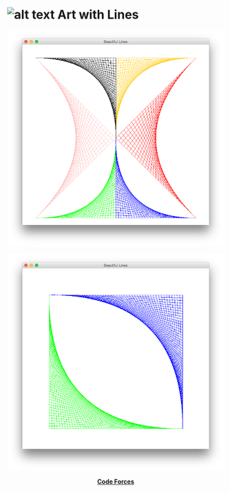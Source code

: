 # ![alt text](https://secure.gravatar.com/blavatar/4560c02ab420ca3cefc52ab44e8aefc1?s=32) Art with Lines

<center>
	
![Alt Image Text](Graphics/Art1.png)

![Alt Image Text](Graphics/Art2.png)

[**Code Forces**](CodeForces/)

</center>